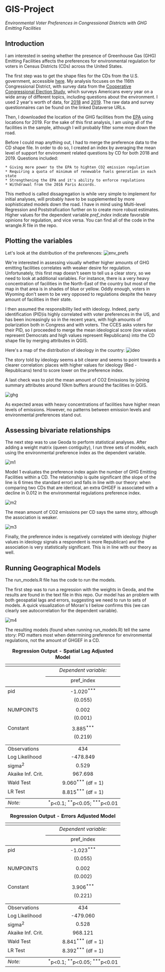# GIS-Project

*Environmental Voter Preferences in Congressional Districts with GHG Emitting Facilities*

## Introduction

I am interested in seeing whether the presence of Greenhouse Gas (GHG) Emitting Facilities affects the preferences for environmental regulation for voters in Census Districts (CDs) across the United States.

The first step was to get the shape files for the CDs from the U.S. government, accessible [here](https://catalog.data.gov/dataset/tiger-line-shapefile-2018-nation-u-s-116th-congressional-district-national). My analysis focuses on the 116th Congressional District, with survey data from the [Cooperative Congressional Election Study](https://cces.gov.harvard.edu/), which surveys Americans every year on a wide array of different topics, including questions about the environment. I used 2 year's worth of data, for [2018](https://dataverse.harvard.edu/dataset.xhtml?persistentId=doi%3A10.7910/DVN/ZSBZ7K) and [2019](https://dataverse.harvard.edu/file.xhtml?fileId=4101256&version=1.0). The raw data and survey questionnaires can be found on the linked Dataverse URLs.

Then, I downloaded the location of the GHG facilities from the [EPA](https://ghgdata.epa.gov/ghgp/main.do#) using locations for 2019. For the sake of this first analysis, I am using all of the facilities in the sample, although I will probably filter some more down the road.

Before I could map anything out, I had to merge the preference data to the CD shape file. In order to do so, I created an index by averaging the mean level of support for environment related questions by CD for both 2018 and 2019. 
Questions included:  

	* Giving more power to the EPA to highten CO2 emission regulation
	* Requiring a quota of minimum of renewable fuels generation in each state
	* Strengthening the EPA and it's ability to enforce regulations
	* Withdrawal from the 2016 Paris Accords.

This method is called dissagregation is while very simple to implement for initial analyses, will probably have to be supplemented by more sophisticated models down the road. I have in mind using Multi-level Regression and Poststrafication further on to create more robust estimates. 
Higher values for the dependent variable *pref_index* indicate favorable opinions for regulation, and vice versa. You can find all of the code in the wrangle.R file in the repo.

## Plotting the variables
Let's look at the distribution of the preferences:
![env_prefs](/Plots/epi.png)

We're interested in assessing visually whether higher amounts of GHG emitting facilities correlates with weaker desire for regulation. Unfortunately, this first map doesn't seem to tell us a clear story, so we need to look at additional variables. For instance, there is a very heavy concentration of facilities in the North-East of the country but most of the map in that area is in shades of blue or yellow. Oddly enough, voters in Wyoming don't seem to be very opposed to regulations despite the heavy amount of facilities in their state.

I then assumed the responsibility lied with ideology. Indeed, party identification (PID)is highly correlated with voter preferences in the US, and has been increasingly so in the recent years, with high amounts of polarization both in Congress and with voters. The CCES asks voters for their PID, so I proceeded to merge the mean ideological score (low values represent Democrats and high values represent Republicans) into the CD shape file by merging attributes in QGIS.

Here's a map of the distribution of ideology in the country:
![ideo](/Plots/ideo.png)

The story told by ideology seems a bit clearer and seems to point towards a clearer correlation: places with higher values for ideology (Red - Republicans) tend to score lower on the preference index.

A last check was to plot the mean amount of CO2 Emissions by joining summary attributes around 10km buffers around the facilities in QGIS.

![ghg](/Plots/ghg.png)

As expected areas with heavy concentrations of facilities have higher mean levels of emissions. However, no patterns between emission levels and environmental preferences stand out.

## Assessing bivariate relationships

The next step was to use Geoda to perform statistical analyses. After adding a weight matrix (queen contiguity), I run three sets of models, each using the environmental preference index as the dependent variable.

![m1](/Plots/pref_index_numpoints.png)

Model 1 evaluates the preference index again the number of GHG Emitting Facilities within a CD. The relationship is quite significant (the slope of the line is 6 times the standard error) and falls in line with our theory: when comparing two CDs that are identical, an extra GHGEF is associated with a decline in 0.012 in the environmental regulations preference index.

![m2](/Plots/pref_index_meanghg.png)

The mean amount of CO2 emissions per CD says the same story, although the association is weaker.

![m3](/Plots/pref_index_pid.png)

Finally, the preference index is negatively correlated with ideology (higher values in ideology signals a respondent is more Republican) and the association is very statistically significant. This is in line with our theory as well.

## Running Geographical Models

The run_models.R file has the code to run the models.

The first step was to run a regression with the weights in Geoda, and the results are found in the text file in this repo. Our model has an problem with both geospatial lags and errors, suggesting we need to run to sets of models. A quick visualization of Moran's I below confirms this (we can clearly see autocorrelation for the dependent variable).

![m4](/Plots/morani1.png)

The resulting models (found when running run_models.R) tell the same story: PID matters most when determining preference for environmental regulations, not the amount of GHGEF in a CD.

<table style="text-align:center"><caption><strong>Regression Output - Spatial Lag Adjusted Model</strong></caption><tr><td colspan="2" style="border-bottom: 1px solid black"></td></tr><tr><td style="text-align:left"></td><td><em>Dependent variable:</em></td></tr><tr><td></td><td colspan="1" style="border-bottom: 1px solid black"></td></tr><tr><td style="text-align:left"></td><td>pref_index</td></tr><tr><td colspan="2" style="border-bottom: 1px solid black"></td></tr><tr><td style="text-align:left">pid</td><td>-1.020<sup>***</sup></td></tr><tr><td style="text-align:left"></td><td>(0.055)</td></tr><tr><td style="text-align:left"></td><td></td></tr><tr><td style="text-align:left">NUMPOINTS</td><td>0.002</td></tr><tr><td style="text-align:left"></td><td>(0.001)</td></tr><tr><td style="text-align:left"></td><td></td></tr><tr><td style="text-align:left">Constant</td><td>3.885<sup>***</sup></td></tr><tr><td style="text-align:left"></td><td>(0.219)</td></tr><tr><td style="text-align:left"></td><td></td></tr><tr><td colspan="2" style="border-bottom: 1px solid black"></td></tr><tr><td style="text-align:left">Observations</td><td>434</td></tr><tr><td style="text-align:left">Log Likelihood</td><td>-478.849</td></tr><tr><td style="text-align:left">sigma<sup>2</sup></td><td>0.529</td></tr><tr><td style="text-align:left">Akaike Inf. Crit.</td><td>967.698</td></tr><tr><td style="text-align:left">Wald Test</td><td>9.060<sup>***</sup> (df = 1)</td></tr><tr><td style="text-align:left">LR Test</td><td>8.815<sup>***</sup> (df = 1)</td></tr><tr><td colspan="2" style="border-bottom: 1px solid black"></td></tr><tr><td style="text-align:left"><em>Note:</em></td><td style="text-align:right"><sup>*</sup>p<0.1; <sup>**</sup>p<0.05; <sup>***</sup>p<0.01</td></tr></table>

<table style="text-align:center"><caption><strong>Regression Output - Errors Adjusted Model</strong></caption><tr><td colspan="2" style="border-bottom: 1px solid black"></td></tr><tr><td style="text-align:left"></td><td><em>Dependent variable:</em></td></tr><tr><td></td><td colspan="1" style="border-bottom: 1px solid black"></td></tr><tr><td style="text-align:left"></td><td>pref_index</td></tr><tr><td colspan="2" style="border-bottom: 1px solid black"></td></tr><tr><td style="text-align:left">pid</td><td>-1.023<sup>***</sup></td></tr><tr><td style="text-align:left"></td><td>(0.055)</td></tr><tr><td style="text-align:left"></td><td></td></tr><tr><td style="text-align:left">NUMPOINTS</td><td>0.002</td></tr><tr><td style="text-align:left"></td><td>(0.002)</td></tr><tr><td style="text-align:left"></td><td></td></tr><tr><td style="text-align:left">Constant</td><td>3.906<sup>***</sup></td></tr><tr><td style="text-align:left"></td><td>(0.221)</td></tr><tr><td style="text-align:left"></td><td></td></tr><tr><td colspan="2" style="border-bottom: 1px solid black"></td></tr><tr><td style="text-align:left">Observations</td><td>434</td></tr><tr><td style="text-align:left">Log Likelihood</td><td>-479.060</td></tr><tr><td style="text-align:left">sigma<sup>2</sup></td><td>0.528</td></tr><tr><td style="text-align:left">Akaike Inf. Crit.</td><td>968.121</td></tr><tr><td style="text-align:left">Wald Test</td><td>8.841<sup>***</sup> (df = 1)</td></tr><tr><td style="text-align:left">LR Test</td><td>8.392<sup>***</sup> (df = 1)</td></tr><tr><td colspan="2" style="border-bottom: 1px solid black"></td></tr><tr><td style="text-align:left"><em>Note:</em></td><td style="text-align:right"><sup>*</sup>p<0.1; <sup>**</sup>p<0.05; <sup>***</sup>p<0.01</td></tr></table>







